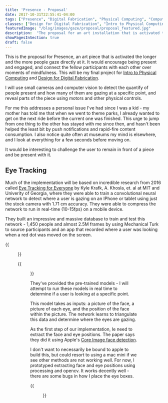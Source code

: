 ```yaml
---
title: 'Presence - Proposal'
date: 2017-10-31T22:55:41-04:00
tags: ["Presence", "Digital Fabrication", "Physical Computing", "Computer Vision"]
classes: ["Design for Digital Fabrication", "Intro to Physical Computing"]
featuredImage: "/blog/images/gaze/proposal/proposal_featured.jpg"
description:  "The proposal for an art installation that is activated the longer and the more people gaze directly at it.  It would encourage being present and engaged, and connect the fellow participants with each other over moments of mindfulness.  This will be my final project for Intro to Physical Computing and Design for Digital Fabrication."
showPagesInSection: true
draft: false
---
```


This is the proposal for Presence, an art piece that is activated the longer and the more people gaze directly at it.  It would encourage
being present and engaged, and connect the fellow participants with each other over moments of mindfulness.  This will be
my final project for [Intro to Physical Computing](/blog/tags/physical-computing) and [Design for Digital Fabrication](digital-fabrication).

I will use small cameras and computer vision to detect the quantify of people present and how many of them are gazing at a specific point,
and reveal parts of the piece using motors and other physical controls.

For me this addresses a personal issue I've had since I was a kid - my mother has told me that when we went to theme parks,
I already wanted to get on the next ride before the current one was finished. This urge to jump from one thing to the other has stayed with me since then, and hasn't been helped
the least bit by push notifications and rapid-fire content consumption.  I also notice quite often at museums my mind is elsewhere, and I look at everything for a few seconds before moving on.

It would be interesting to challenge the user to remain in front of a piece and be present with it.

## Eye Tracking
Much of the implementation will be based on incredible research from 2016 called [Eye Tracking for Everyone](http://gazecapture.csail.mit.edu/) by Kyle Krafk, A. Khosla, et. al at MIT and Univerity of Georgia,
where they were able to train a convolutional neural network to detect where a user is gazing on an IPhone or tablet using just the stock camera with 1.71 cm accuracy.  They were able to compress the
network to run in real-time (10-15fps) on a mobile device.

They built an impressive and massive database to train and test this network - 1,450 people and almost 2.5M frames by using Mechanical Turk to source participants and an app that recorded
where a user was looking when a red dot was moved on the screen.

{{<figure src="/blog/images/gaze/proposal/testdata.png" caption="Some of the images they used to train the network">}}

{{<figure src="/blog/images/gaze/proposal/convnet.png" caption="The convolution neural network architecture.  See the research paper for details." link="http://gazecapture.csail.mit.edu/cvpr2016_gazecapture.pdf">}}

They've provided the pre-trained models - I will attempt to run these models in real time to determine if a user is looking at a specific point.

This model takes as inputs: a picture of the face, a picture of each eye, and the position of the face within the picture.  The network learns to triangulate
this data and determine where the eyes are gazing.

As the first step of our implementation, Ie need to extract the face and eye positions.  The paper says they did it using Apple's [Core Image face detection](https://developer.apple.com/library/content/documentation/GraphicsImaging/Conceptual/CoreImaging/ci_detect_faces/ci_detect_faces.html).

I don't want to necessarily be bound to apple to build this, but could resort to using a mac mini if we see other methods are not working well.  For now, I prototyped
extracting face and eye positions using processing and opencv.  It works decently well - there are some bugs in how I place the eye boxes.

{{<figure src="/blog/images/gaze/proposal/face_detect.gif" caption="First stab at face and eye detection with OpenCV">}}
